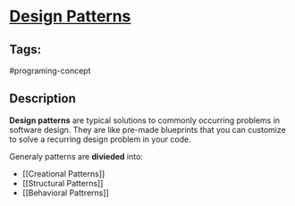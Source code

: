 # [Design Patterns](https://refactoring.guru/design-patterns/adapter)

## Tags:
#programing-concept 

## Description
**Design patterns** are typical solutions to commonly occurring problems in software design. They are like pre-made blueprints that you can customize to solve a recurring design problem in your code.

Generaly patterns are **divieded** into: 
- [[Creational Patterns]]
- [[Structural Patterns]]
- [[Behavioral Pattrerns]]

